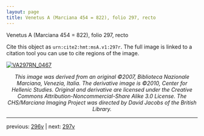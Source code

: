 ```yaml
---
layout: page
title: Venetus A (Marciana 454 = 822), folio 297, recto
---
```


Venetus A (Marciana 454 = 822), folio 297, recto

Cite this object as `urn:cite2:hmt:msA.v1:297r`.  The full image is linked to a citation tool you can use to cite regions of the image.

[![VA297RN_0467](http://www.homermultitext.org/iipsrv?IIIF=/project/homer/pyramidal/deepzoom/hmt/vaimg/2017a/VA297RN_0467.tif/full/800,/0/default.jpg)](http://www.homermultitext.org/ict2/?urn=urn:cite2:hmt:vaimg.2017a:VA297RN_0467) 

<p style="text-align: center; font-style: italic;">This image was derived from an original ©2007, Biblioteca Nazionale Marciana, Venezia, Italia. The derivative image is ©2010, Center for Hellenic Studies. Original and derivative are licensed under the Creative Commons Attribution-Noncommercial-Share Alike 3.0 License. The CHS/Marciana Imaging Project was directed by David Jacobs of the British Library.</p>

---

previous: [296v](../296v/) | next: [297v](../297v/)